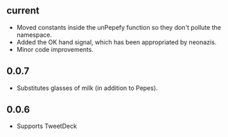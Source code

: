 current
-------
- Moved constants inside the unPepefy function so they don't pollute the
  namespace.
- Added the OK hand signal, which has been appropriated by neonazis.
- Minor code improvements.

0.0.7
-----
- Substitutes glasses of milk (in addition to Pepes).

0.0.6
-----
- Supports TweetDeck
